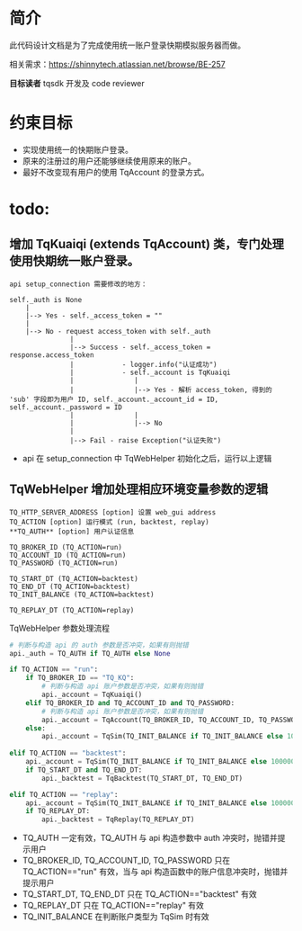# 简介

此代码设计文档是为了完成使用统一账户登录快期模拟服务器而做。

相关需求：https://shinnytech.atlassian.net/browse/BE-257

**目标读者** tqsdk 开发及 code reviewer

# 约束目标

* 实现使用统一的快期账户登录。
* 原来的注册过的用户还能够继续使用原来的账户。
* 最好不改变现有用户的使用 TqAccount 的登录方式。

# todo:

## 增加 TqKuaiqi (extends TqAccount) 类，专门处理使用快期统一账户登录。

```
api setup_connection 需要修改的地方：

self._auth is None
    |
    |--> Yes - self._access_token = ""
    |
    |--> No - request access_token with self._auth
               |
               |--> Success - self._access_token = response.access_token
               |            - logger.info("认证成功")
               |            - self._account is TqKuaiqi
               |               |
               |               |--> Yes - 解析 access_token, 得到的 'sub' 字段即为用户 ID, self._account._account_id = ID, self._account._password = ID
               |               |
               |               |--> No
               |
               |--> Fail - raise Exception("认证失败")
```

* api 在 setup_connection 中 TqWebHelper 初始化之后，运行以上逻辑

## TqWebHelper 增加处理相应环境变量参数的逻辑

```
TQ_HTTP_SERVER_ADDRESS [option] 设置 web_gui address
TQ_ACTION [option] 运行模式 (run, backtest, replay)
**TQ_AUTH** [option] 用户认证信息

TQ_BROKER_ID (TQ_ACTION=run) 
TQ_ACCOUNT_ID (TQ_ACTION=run) 
TQ_PASSWORD (TQ_ACTION=run) 

TQ_START_DT (TQ_ACTION=backtest) 
TQ_END_DT (TQ_ACTION=backtest) 
TQ_INIT_BALANCE (TQ_ACTION=backtest) 
 
TQ_REPLAY_DT (TQ_ACTION=replay)                                
```

TqWebHelper 参数处理流程

```python
# 判断与构造 api 的 auth 参数是否冲突，如果有则抛错
api._auth = TQ_AUTH if TQ_AUTH else None

if TQ_ACTION == "run":
    if TQ_BROKER_ID == "TQ_KQ":
        # 判断与构造 api 账户参数是否冲突，如果有则抛错
        api._account = TqKuaiqi()
    elif TQ_BROKER_ID and TQ_ACCOUNT_ID and TQ_PASSWORD:
        # 判断与构造 api 账户参数是否冲突，如果有则抛错
        api._account = TqAccount(TQ_BROKER_ID, TQ_ACCOUNT_ID, TQ_PASSWORD)
    else:
        api._account = TqSim(TQ_INIT_BALANCE if TQ_INIT_BALANCE else 10000000)
    
elif TQ_ACTION == "backtest":
    api._account = TqSim(TQ_INIT_BALANCE if TQ_INIT_BALANCE else 10000000)
    if TQ_START_DT and TQ_END_DT:
        api._backtest = TqBacktest(TQ_START_DT, TQ_END_DT)

elif TQ_ACTION == "replay":
    api._account = TqSim(TQ_INIT_BALANCE if TQ_INIT_BALANCE else 10000000)
    if TQ_REPLAY_DT:
        api._backtest = TqReplay(TQ_REPLAY_DT)
```
* TQ_AUTH 一定有效，TQ_AUTH 与 api 构造参数中 auth 冲突时，抛错并提示用户
* TQ_BROKER_ID, TQ_ACCOUNT_ID, TQ_PASSWORD 只在 TQ_ACTION=="run" 有效，当与 api 构造函数中的账户信息冲突时，抛错并提示用户
* TQ_START_DT, TQ_END_DT 只在 TQ_ACTION=="backtest" 有效
* TQ_REPLAY_DT 只在 TQ_ACTION=="replay" 有效
* TQ_INIT_BALANCE 在判断账户类型为 TqSim 时有效

